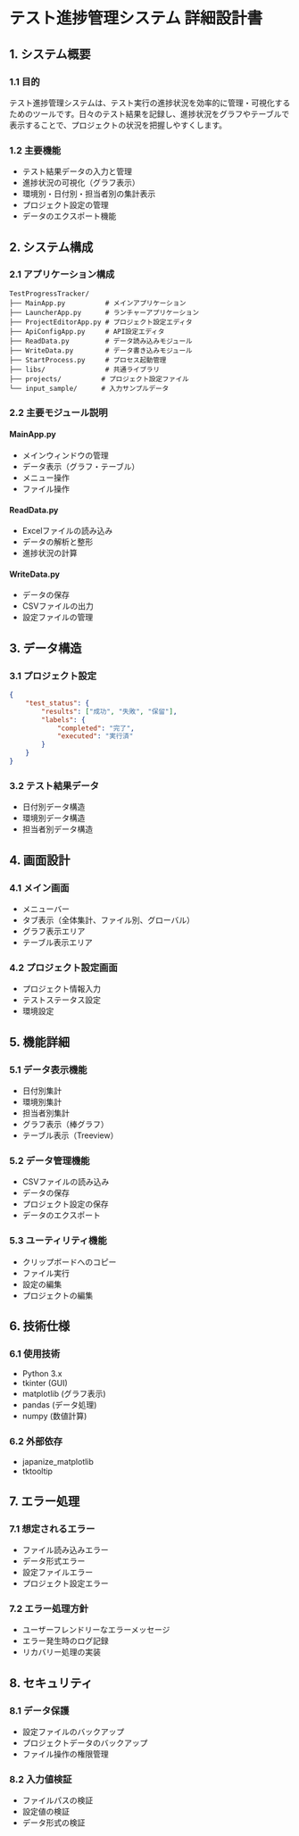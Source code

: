 # テスト進捗管理システム 詳細設計書

## 1. システム概要

### 1.1 目的
テスト進捗管理システムは、テスト実行の進捗状況を効率的に管理・可視化するためのツールです。日々のテスト結果を記録し、進捗状況をグラフやテーブルで表示することで、プロジェクトの状況を把握しやすくします。

### 1.2 主要機能
- テスト結果データの入力と管理
- 進捗状況の可視化（グラフ表示）
- 環境別・日付別・担当者別の集計表示
- プロジェクト設定の管理
- データのエクスポート機能

## 2. システム構成

### 2.1 アプリケーション構成
```
TestProgressTracker/
├── MainApp.py          # メインアプリケーション
├── LauncherApp.py      # ランチャーアプリケーション
├── ProjectEditorApp.py # プロジェクト設定エディタ
├── ApiConfigApp.py     # API設定エディタ
├── ReadData.py         # データ読み込みモジュール
├── WriteData.py        # データ書き込みモジュール
├── StartProcess.py     # プロセス起動管理
├── libs/               # 共通ライブラリ
├── projects/          # プロジェクト設定ファイル
└── input_sample/      # 入力サンプルデータ
```

### 2.2 主要モジュール説明

#### MainApp.py
- メインウィンドウの管理
- データ表示（グラフ・テーブル）
- メニュー操作
- ファイル操作

#### ReadData.py
- Excelファイルの読み込み
- データの解析と整形
- 進捗状況の計算

#### WriteData.py
- データの保存
- CSVファイルの出力
- 設定ファイルの管理

## 3. データ構造

### 3.1 プロジェクト設定
```json
{
    "test_status": {
        "results": ["成功", "失敗", "保留"],
        "labels": {
            "completed": "完了",
            "executed": "実行済"
        }
    }
}
```

### 3.2 テスト結果データ
- 日付別データ構造
- 環境別データ構造
- 担当者別データ構造

## 4. 画面設計

### 4.1 メイン画面
- メニューバー
- タブ表示（全体集計、ファイル別、グローバル）
- グラフ表示エリア
- テーブル表示エリア

### 4.2 プロジェクト設定画面
- プロジェクト情報入力
- テストステータス設定
- 環境設定

## 5. 機能詳細

### 5.1 データ表示機能
- 日付別集計
- 環境別集計
- 担当者別集計
- グラフ表示（棒グラフ）
- テーブル表示（Treeview）

### 5.2 データ管理機能
- CSVファイルの読み込み
- データの保存
- プロジェクト設定の保存
- データのエクスポート

### 5.3 ユーティリティ機能
- クリップボードへのコピー
- ファイル実行
- 設定の編集
- プロジェクトの編集

## 6. 技術仕様

### 6.1 使用技術
- Python 3.x
- tkinter (GUI)
- matplotlib (グラフ表示)
- pandas (データ処理)
- numpy (数値計算)

### 6.2 外部依存
- japanize_matplotlib
- tktooltip

## 7. エラー処理

### 7.1 想定されるエラー
- ファイル読み込みエラー
- データ形式エラー
- 設定ファイルエラー
- プロジェクト設定エラー

### 7.2 エラー処理方針
- ユーザーフレンドリーなエラーメッセージ
- エラー発生時のログ記録
- リカバリー処理の実装

## 8. セキュリティ

### 8.1 データ保護
- 設定ファイルのバックアップ
- プロジェクトデータのバックアップ
- ファイル操作の権限管理

### 8.2 入力値検証
- ファイルパスの検証
- 設定値の検証
- データ形式の検証 